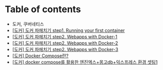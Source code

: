 # Table of contents

* 도커, 쿠버네티스
* [\[도커\] 도커 파헤치기 step1. Running your first container](step1.-running-your-first-container.md)
* [\[도커\] 도커 파헤치기 step2. Webapps with Docker-1](step2.-webapps-with-docker-1.md)
* [\[도커\] 도커 파헤치기 step2. Webapps with Docker-2](step2.-webapps-with-docker-2.md)
* [\[도커\] 도커 파헤치기 step2. Webapps with Docker-3](step2.-webapps-with-docker-3.md)
* [\[도커\] Docker Compose란?](docker-compose.md)
* [\[도커\] docker compose를 활용한 엔진엑스+몽고db+익스프레스 환경 셋팅1](docker-compose-+-db+-1.md)

